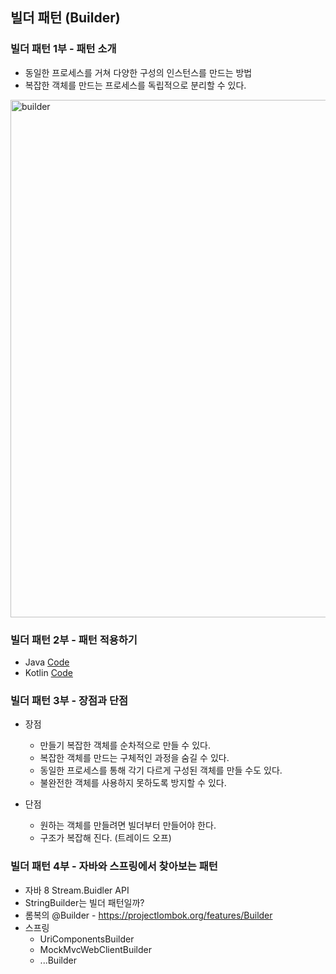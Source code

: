 ## 빌더 패턴 (Builder)

### 빌더 패턴 1부 - 패턴 소개

- 동일한 프로세스를 거쳐 다양한 구성의 인스턴스를 만드는 방법
- 복잡한 객체를 만드는 프로세스를 독립적으로 분리할 수 있다.

<img width="828" alt="builder" src="https://user-images.githubusercontent.com/64997245/185931896-eb5b3134-9343-4200-a688-4722676311ee.png">

### 빌더 패턴 2부 - 패턴 적용하기

- Java <a href="../../example/src/main/kotlin/com/example/_01_creational_patterns/04_builder/java/_02_after">
  Code</a>
- Kotlin <a href="../../example/src/main/kotlin/com/example/_01_creational_patterns/04_builder/kt/_02_after">
  Code</a>

### 빌더 패턴 3부 - 장점과 단점

- 장점
    - 만들기 복잡한 객체를 순차적으로 만들 수 있다.
    - 복잡한 객체를 만드는 구체적인 과정을 숨길 수 있다.
    - 동일한 프로세스를 통해 각기 다르게 구성된 객체를 만들 수도 있다.
    - 불완전한 객체를 사용하지 못하도록 방지할 수 있다.

- 단점
    - 원하는 객체를 만들려면 빌더부터 만들어야 한다.
    - 구조가 복잡해 진다. (트레이드 오프)

### 빌더 패턴 4부 - 자바와 스프링에서 찾아보는 패턴

- 자바 8 Stream.Buidler API
- StringBuilder는 빌더 패턴일까?
- 롬복의 @Builder - https://projectlombok.org/features/Builder
- 스프링
    - UriComponentsBuilder
    - MockMvcWebClientBuilder
    - ...Builder
